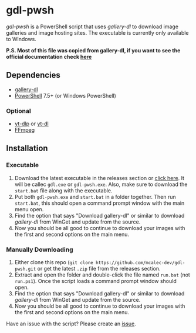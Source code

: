# gdl-pwsh

*gdl-pwsh* is a PowerShell script that uses *gallery-dl* to download image galleries and image hosting sites. The executable is currently only available to Windows.

**P.S. Most of this file was copied from gallery-dl, if you want to see the official documentation check [here](https://github.com/mikf/gallery-dl/blob/master/docs/index.md)**

## Dependencies

- [gallery-dl](https://github.com/mikf/gallery-dl/tree/master?tab=readme-ov-file#installation)
- [PowerShell](https://learn.microsoft.com/en-us/powershell/scripting/install/installing-powershell-on-windows) 7.5+ (or Windows PowerShell)

### Optional

- [yt-dlp](https://github.com/ytdl-org/youtube-dl) or [yt-dl](https://github.com/ytdl-org/youtube-dl)
- [FFmpeg](https://www.ffmpeg.org/download.html)

## Installation

### Executable

1. Download the latest executable in the releases section or [click here](https://github.com/mcalec-dev/gallerydl-pwsh/releases/latest). It will be callec `gdl.exe` or `gdl-pwsh.exe`. Also, make sure to download the `start.bat` file along with the executable.
2. Put both `gdl-pwsh.exe` and `start.bat` in a folder together. Then run `start.bat`, this should open a command prompt window with the main menu open.
3. Find the option that says "Download gallery-dl" or similar to download *gallery-dl* from WinGet and update from the source.
4. Now you should be all good to continue to download your images with the first and second options on the main menu.


### Manually Downloading

1. Either clone this repo (`git clone https://github.com/mcalec-dev/gdl-pwsh.git` or get the latest `.zip` file from the releases section.
2. Extract and open the folder and double-click the file named `run.bat` (not `run.ps1`). Once the script loads a command prompt window should open. 
3. Find the option that says "Download gallery-dl" or similar to download *gallery-dl* from WinGet and update from the source.
4. Now you should be all good to continue to download your images with the first and second options on the main menu.

Have an issue with the script? Please create an [issue](https://github.com/mcalec-dev/gallerydl-pwsh/issues/new/choose).
